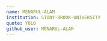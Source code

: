 ```yaml
---
name: MENARUL-ALAM
institution: STONY-BROOK-UNIVERSITY
quote: YOLO
github_user: MENARUL-ALAM
---
```

